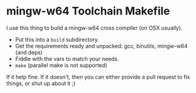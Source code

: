 mingw-w64 Toolchain Makefile
===

I use this thing to build a mingw-w64 cross compiler (on OSX usually).

* Put this into a `build` subdirectory.
* Get the requirements ready and unpacked: gcc, binutils, mingw-w64 (and deps)
* Fiddle with the vars to match your needs.
* `make` (parallel make is not supported)

If it help fine. If it doesn't, then you can either provide a pull request to
fix things, or shut up about it ;)
